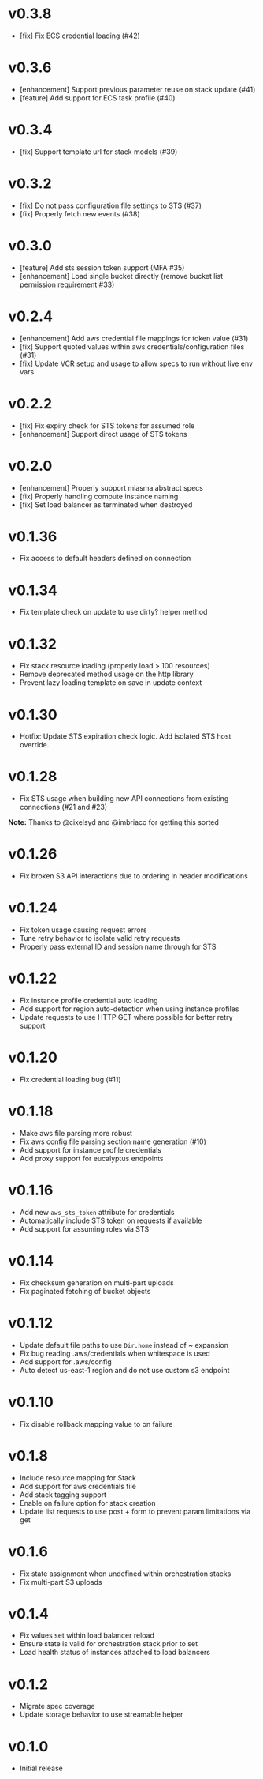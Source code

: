 # v0.3.8
* [fix] Fix ECS credential loading (#42)

# v0.3.6
* [enhancement] Support previous parameter reuse on stack update (#41)
* [feature] Add support for ECS task profile (#40)

# v0.3.4
* [fix] Support template url for stack models (#39)

# v0.3.2
* [fix] Do not pass configuration file settings to STS (#37)
* [fix] Properly fetch new events (#38)

# v0.3.0
* [feature] Add sts session token support (MFA #35)
* [enhancement] Load single bucket directly (remove bucket list permission requirement #33)

# v0.2.4
* [enhancement] Add aws credential file mappings for token value (#31)
* [fix] Support quoted values within aws credentials/configuration files (#31)
* [fix] Update VCR setup and usage to allow specs to run without live env vars

# v0.2.2
* [fix] Fix expiry check for STS tokens for assumed role
* [enhancement] Support direct usage of STS tokens

# v0.2.0
* [enhancement] Properly support miasma abstract specs
* [fix] Properly handling compute instance naming
* [fix] Set load balancer as terminated when destroyed

# v0.1.36
* Fix access to default headers defined on connection

# v0.1.34
* Fix template check on update to use dirty? helper method

# v0.1.32
* Fix stack resource loading (properly load > 100 resources)
* Remove deprecated method usage on the http library
* Prevent lazy loading template on save in update context

# v0.1.30
* Hotfix: Update STS expiration check logic. Add isolated STS host override.

# v0.1.28
* Fix STS usage when building new API connections from existing connections (#21 and #23)

__Note:__ Thanks to @cixelsyd and @imbriaco for getting this sorted

# v0.1.26
* Fix broken S3 API interactions due to ordering in header modifications

# v0.1.24
* Fix token usage causing request errors
* Tune retry behavior to isolate valid retry requests
* Properly pass external ID and session name through for STS

# v0.1.22
* Fix instance profile credential auto loading
* Add support for region auto-detection when using instance profiles
* Update requests to use HTTP GET where possible for better retry support

# v0.1.20
* Fix credential loading bug (#11)

# v0.1.18
* Make aws file parsing more robust
* Fix aws config file parsing section name generation (#10)
* Add support for instance profile credentials
* Add proxy support for eucalyptus endpoints

# v0.1.16
* Add new `aws_sts_token` attribute for credentials
* Automatically include STS token on requests if available
* Add support for assuming roles via STS

# v0.1.14
* Fix checksum generation on multi-part uploads
* Fix paginated fetching of bucket objects

# v0.1.12
* Update default file paths to use `Dir.home` instead of ~ expansion
* Fix bug reading .aws/credentials when whitespace is used
* Add support for .aws/config
* Auto detect us-east-1 region and do not use custom s3 endpoint

# v0.1.10
* Fix disable rollback mapping value to on failure

# v0.1.8
* Include resource mapping for Stack
* Add support for aws credentials file
* Add stack tagging support
* Enable on failure option for stack creation
* Update list requests to use post + form to prevent param limitations via get

# v0.1.6
* Fix state assignment when undefined within orchestration stacks
* Fix multi-part S3 uploads

# v0.1.4
* Fix values set within load balancer reload
* Ensure state is valid for orchestration stack prior to set
* Load health status of instances attached to load balancers

# v0.1.2
* Migrate spec coverage
* Update storage behavior to use streamable helper

# v0.1.0
* Initial release
